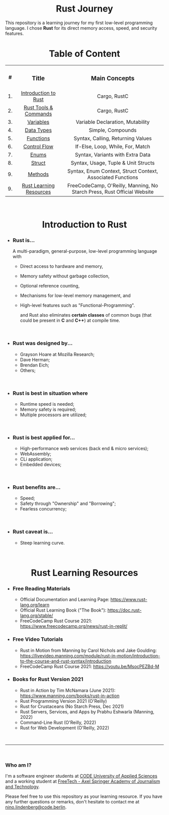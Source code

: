 <h1 align=center><strong>Rust Journey</strong></h1>

This repository is a learning journey for my first low-level programming language. I chose **Rust** for its direct memory access, speed, and security features.

<div align=center>
    <h1 align=center><strong>Table of Content</strong></h1>
    <div align=center>
        <table>
            <tr align=center>
                <th>#</th>
                <th><h3 align=center><strong>Title</strong></h3></th>
                <th><h3 align=center><strong>Main Concepts</strong></h3></th>
            </tr>
            <tr align=center>
                <td>1.</td>
                <td><a href="#intro">Introduction to Rust</a></td>
                <td>Cargo, RustC</td>
            </tr>
            <tr align=center>
                <td>2.</td>
                <td><a href="https://github.com/Aeternalis-Ingenium/Rust-Journey/tree/trunk/01-Rust-Tools-Commands">Rust Tools & Commands</a></td>
                <td>Cargo, RustC</td>
            </tr>
            <tr align=center>
                <td>3.</td>
                <td><a href="#">Variables</a></td>
                <td>Variable Declaration, Mutability</td>
            </tr>
            <tr align=center>
                <td>4.</td>
                <td><a href="#">Data Types</a></td>
                <td>Simple, Compounds</td>
            </tr>
            <tr align=center>
                <td>5.</td>
                <td><a href="#">Functions</a></td>
                <td>Syntax, Calling, Returning Values</td>
            </tr>
            <tr align=center>
                <td>6.</td>
                <td><a href="#">Control Flow</a></td>
                <td>If-Else, Loop, While, For, Match</td>
            </tr>
            <tr align=center>
                <td>7.</td>
                <td><a href="#">Enums</a></td>
                <td>Syntax, Variants with Extra Data</td>
            </tr>
            <tr align=center>
                <td>8.</td>
                <td><a href="#">Struct</a></td>
                <td>Syntax, Usage, Tuple & Unit Structs</td>
            </tr>
            <tr align=center>
                <td>9.</td>
                <td><a href="#">Methods</a></td>
                <td>Syntax, Enum Context, Struct Context, Associated Functions</td>
            </tr>
            <tr align=center>
                <td>9.</td>
                <td><a href="#LR">Rust Learning Resources</a></td>
                <td>FreeCodeCamp, O'Reilly, Manning, No Starch Press, Rust Official Website</td>
            </tr>
        </table>
    </div>
</div>

<br>

<h1 id="intro" align=center><strong>Introduction to Rust</strong></h1>

- ### **Rust is...**

    A multi-paradigm, general-purpose, low-level programming language with

  - Direct access to hardware and memory,
  - Memory safety without garbage collection,
  - Optional reference counting,
  - Mechanisms for low-level memory management, and
  - High-level features such as "Functional-Programming".

    and Rust also eliminates **certain classes** of common bugs (that could be present in **C** and **C++**) at compile time.

<br>

- ### **Rust was designed by...**

  - Grayson Hoare at Mozilla Research;
  - Dave Herman;
  - Brendan Eich;
  - Others;

<br>

- ### **Rust is best in situation where**

  - Runtime speed is needed;
  - Memory safety is required;
  - Multiple processors are utilized;

<br>

- ### **Rust is best applied for...**
  
  - High-performance web services (back end & micro services);
  - WebAssembly;
  - CLi application;
  - Embedded devices;

<br>

- ### **Rust benefits are...**

  - Speed;
  - Safety through "Ownership" and "Borrowing";
  - Fearless concurrency;

<br>

- ### **Rust caveat is...**

  - Steep learning curve.

<br>

<h1 id="LR" align=center>Rust Learning Resources<strong></strong></h1>

- ### **Free Reading Materials**

  - Official Documentation and Learning Page: https://www.rust-lang.org/learn
  - Official Rust Learning Book ("The Book"): https://doc.rust-lang.org/stable/
  - FreeCodeCamp Rust Course 2021: https://www.freecodecamp.org/news/rust-in-replit/

- ### **Free Video Tutorials**
  
  - Rust in Motion from Manning by Carol Nichols and Jake Goulding: https://livevideo.manning.com/module/rust-in-motion/introduction-to-the-course-and-rust-syntax/introduction 
  - FreeCodeCamp Rust Course 2021: https://youtu.be/MsocPEZBd-M

- ### **Books for Rust Version 2021**

  - Rust in Action by Tim McNamara (June 2021): https://www.manning.com/books/rust-in-action
  - Rust Programming Version 2021 (O'Reilly)
  - Rust for Crustaceans (No Starch Press, Dec 2021)
  - Rust Servers, Services, and Apps by Prabhu Eshwarla (Manning, 2022)
  - Command-Line Rust (O'Reilly, 2022)
  - Rust for Web Development (O'Reilly, 2022)

<br>

---

<br>

### **Who am I?**

I'm a software engineer students at [CODE University of Applied Sciences](https://code.berlin/en/) and a working student at [FreeTech - Axel Springer Academy of Journalism and Technology](https://www.freetech.academy/en).

Please feel free to use this repository as your learning resource. If you have any further questions or remarks, don't hesitate to contact me at nino.lindenberg@code.berlin.
